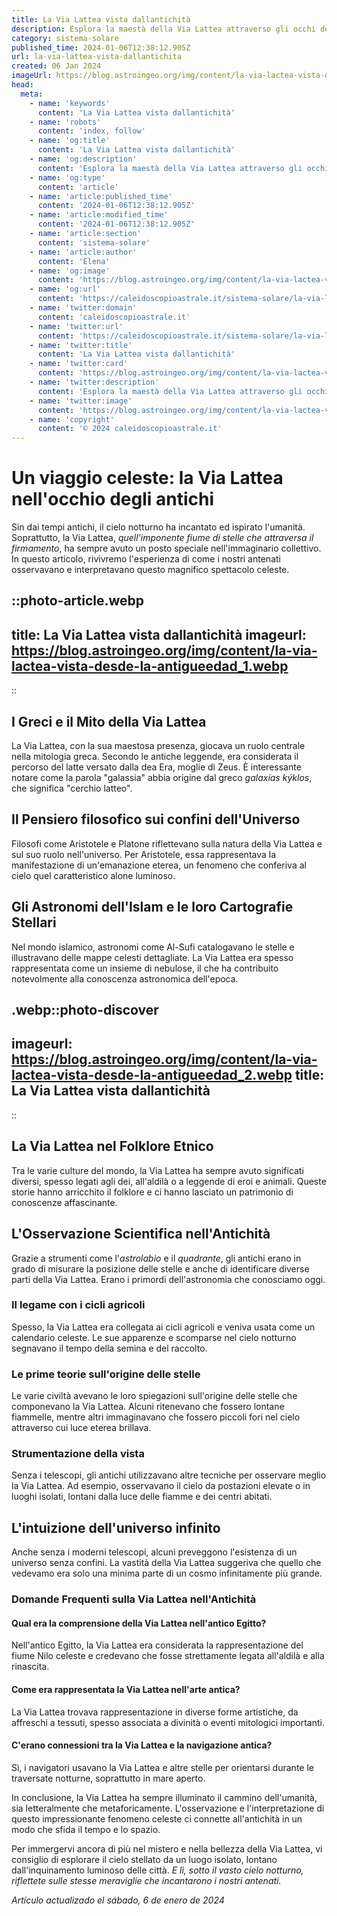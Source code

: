 ```yaml
---
title: La Via Lattea vista dallantichità
description: Esplora la maestà della Via Lattea attraverso gli occhi degli antichi. Scopri storie e miti stellari, meraviglie notturne dellItalia antica.
category: sistema-solare
published_time: 2024-01-06T12:38:12.905Z
url: la-via-lattea-vista-dallantichita
created: 06 Jan 2024
imageUrl: https://blog.astroingeo.org/img/content/la-via-lactea-vista-desde-la-antigueedad_1.webp
head:
  meta:
    - name: 'keywords'
      content: 'La Via Lattea vista dallantichità'
    - name: 'robots'
      content: 'index, follow'
    - name: 'og:title'
      content: 'La Via Lattea vista dallantichità'
    - name: 'og:description'
      content: 'Esplora la maestà della Via Lattea attraverso gli occhi degli antichi. Scopri storie e miti stellari, meraviglie notturne dellItalia antica.'
    - name: 'og:type'
      content: 'article'
    - name: 'article:published_time'
      content: '2024-01-06T12:38:12.905Z'
    - name: 'article:modified_time'
      content: '2024-01-06T12:38:12.905Z'
    - name: 'article:section'
      content: 'sistema-solare'
    - name: 'article:author'
      content: 'Elena'
    - name: 'og:image'
      content: 'https://blog.astroingeo.org/img/content/la-via-lactea-vista-desde-la-antigueedad_1.webp'
    - name: 'og:url'
      content: 'https://caleidoscopioastrale.it/sistema-solare/la-via-lattea-vista-dallantichita'
    - name: 'twitter:domain'
      content: 'caleidoscopioastrale.it'
    - name: 'twitter:url'
      content: 'https://caleidoscopioastrale.it/sistema-solare/la-via-lattea-vista-dallantichita'
    - name: 'twitter:title'
      content: 'La Via Lattea vista dallantichità'
    - name: 'twitter:card'
      content: 'https://blog.astroingeo.org/img/content/la-via-lactea-vista-desde-la-antigueedad_1.webp'
    - name: 'twitter:description'
      content: 'Esplora la maestà della Via Lattea attraverso gli occhi degli antichi. Scopri storie e miti stellari, meraviglie notturne dellItalia antica.'
    - name: 'twitter:image'
      content: 'https://blog.astroingeo.org/img/content/la-via-lactea-vista-desde-la-antigueedad_1.webp'
    - name: 'copyright'
      content: '© 2024 caleidoscopioastrale.it'
---
```

# Un viaggio celeste: la Via Lattea nell'occhio degli antichi

Sin dai tempi antichi, il cielo notturno ha incantato ed ispirato l'umanità. Soprattutto, la Via Lattea, *quell'imponente fiume di stelle che attraversa il firmamento*, ha sempre avuto un posto speciale nell'immaginario collettivo. In questo articolo, rivivremo l'esperienza di come i nostri antenati osservavano e interpretavano questo magnifico spettacolo celeste.

::photo-article.webp
---
title: La Via Lattea vista dallantichità
imageurl: https://blog.astroingeo.org/img/content/la-via-lactea-vista-desde-la-antigueedad_1.webp
---
::

## I Greci e il Mito della Via Lattea

La Via Lattea, con la sua maestosa presenza, giocava un ruolo centrale nella mitologia greca. Secondo le antiche leggende, era considerata il percorso del latte versato dalla dea Era, moglie di Zeus. È interessante notare come la parola "galassia" abbia origine dal greco *galaxías kýklos*, che significa "cerchio latteo".

## Il Pensiero filosofico sui confini dell'Universo

Filosofi come Aristotele e Platone riflettevano sulla natura della Via Lattea e sul suo ruolo nell'universo. Per Aristotele, essa rappresentava la manifestazione di un'emanazione eterea, un fenomeno che conferiva al cielo quel caratteristico alone luminoso.

## Gli Astronomi dell'Islam e le loro Cartografie Stellari

Nel mondo islamico, astronomi come Al-Sufi catalogavano le stelle e illustravano delle mappe celesti dettagliate. La Via Lattea era spesso rappresentata come un insieme di nebulose, il che ha contribuito notevolmente alla conoscenza astronomica dell'epoca.

.webp::photo-discover
---
imageurl: https://blog.astroingeo.org/img/content/la-via-lactea-vista-desde-la-antigueedad_2.webp
title: La Via Lattea vista dallantichità
---
::

## La Via Lattea nel Folklore Etnico

Tra le varie culture del mondo, la Via Lattea ha sempre avuto significati diversi, spesso legati agli dei, all'aldilà o a leggende di eroi e animali. Queste storie hanno arricchito il folklore e ci hanno lasciato un patrimonio di conoscenze affascinante.

## L'Osservazione Scientifica nell'Antichità

Grazie a strumenti come l'*astrolabio* e il *quadrante*, gli antichi erano in grado di misurare la posizione delle stelle e anche di identificare diverse parti della Via Lattea. Erano i primordi dell'astronomia che conosciamo oggi.

### Il legame con i cicli agricoli

Spesso, la Via Lattea era collegata ai cicli agricoli e veniva usata come un calendario celeste. Le sue apparenze e scomparse nel cielo notturno segnavano il tempo della semina e del raccolto.

### Le prime teorie sull'origine delle stelle

Le varie civiltà avevano le loro spiegazioni sull'origine delle stelle che componevano la Via Lattea. Alcuni ritenevano che fossero lontane fiammelle, mentre altri immaginavano che fossero piccoli fori nel cielo attraverso cui luce eterea brillava.

### Strumentazione della vista

Senza i telescopi, gli antichi utilizzavano altre tecniche per osservare meglio la Via Lattea. Ad esempio, osservavano il cielo da postazioni elevate o in luoghi isolati, lontani dalla luce delle fiamme e dei centri abitati.

## L'intuizione dell'universo infinito

Anche senza i moderni telescopi, alcuni preveggono l'esistenza di un universo senza confini. La vastità della Via Lattea suggeriva che quello che vedevamo era solo una minima parte di un cosmo infinitamente più grande.

### Domande Frequenti sulla Via Lattea nell'Antichità

#### Qual era la comprensione della Via Lattea nell'antico Egitto?

Nell'antico Egitto, la Via Lattea era considerata la rappresentazione del fiume Nilo celeste e credevano che fosse strettamente legata all'aldilà e alla rinascita.

#### Come era rappresentata la Via Lattea nell'arte antica?

La Via Lattea trovava rappresentazione in diverse forme artistiche, da affreschi a tessuti, spesso associata a divinità o eventi mitologici importanti.

#### C'erano connessioni tra la Via Lattea e la navigazione antica?

Sì, i navigatori usavano la Via Lattea e altre stelle per orientarsi durante le traversate notturne, soprattutto in mare aperto.

In conclusione, la Via Lattea ha sempre illuminato il cammino dell'umanità, sia letteralmente che metaforicamente. L'osservazione e l'interpretazione di questo impressionante fenomeno celeste ci connette all'antichità in un modo che sfida il tempo e lo spazio.

Per immergervi ancora di più nel mistero e nella bellezza della Via Lattea, vi consiglio di esplorare il cielo stellato da un luogo isolato, lontano dall'inquinamento luminoso delle città. *E lì, sotto il vasto cielo notturno, riflettete sulle stesse meraviglie che incantarono i nostri antenati.*

_Artículo actualizado el sábado, 6 de enero de 2024_